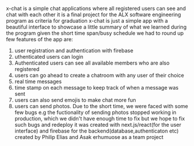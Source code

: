x-chat is a simple chat applications where all registered users can see and chat with each other
it is a final project for the ALX software engineering program as criteria for graduation
x-chat is just a simple app with a beautiful interface to showcase a little summary of what we learned during the program given the short time span/busy schedule we had to round up
few features of the app are:
1. user registration and authentication with firebase
2. uthenticated users can login
3. Authenticated users can see all available members who are also registered
4. users can go ahead to create a chatroom with any user of their choice
5. real time messages
6. time stamp on each message to keep track of when a message was sent
7. users can also send emojis to make chat more fun
8. users can send photos.
Due to the short time, we were faced with some few bugs e.g the fuctionality of sending photos stopped working in production, which we didn't have enough time to fix but we hope to fix such bugs and redeploy
it was created with next.js/react(for the user interface) and firebase for the backend(database,authenticaton etc)
created by Philip Elias and Asak erhumuose as a team project

